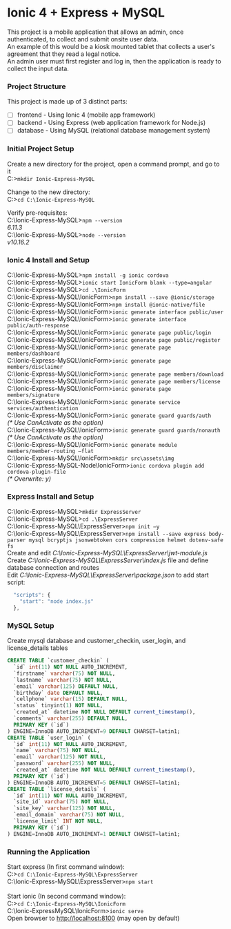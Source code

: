 # Ionic 4 + Express + MySQL

This project is a mobile application that allows an admin, once authenticated, to collect and submit onsite user data.<br/>
An example of this would be a kiosk mounted tablet that collects a user's agreement that they read a legal notice.<br/>
An admin user must first register and log in, then the application is ready to collect the input data.<br/>

### Project Structure

This project is made up of 3 distinct parts:<br/>
- [ ] frontend - Using Ionic 4 (mobile app framework)<br/>
- [ ] backend - Using Express (web application framework for Node.js)<br/>
- [ ] database - Using MySQL (relational database management system)<br/>

### Initial Project Setup

Create a new directory for the project, open a command prompt, and go to it<br/>
C:\>`mkdir Ionic-Express-MySQL`<br/>

Change to the new directory:<br/>
C:\>`cd C:\Ionic-Express-MySQL`

Verify pre-requisites:<br/>
C:\Ionic-Express-MySQL>`npm --version`<br/>
*6.11.3*<br/>
C:\Ionic-Express-MySQL>`node --version`<br/>
*v10.16.2*

### Ionic 4 Install and Setup
C:\Ionic-Express-MySQL>`npm install -g ionic cordova`<br/>
C:\Ionic-Express-MySQL>`ionic start IonicForm blank --type=angular`<br/>
C:\Ionic-Express-MySQL>`cd .\IonicForm`<br/>
C:\Ionic-Express-MySQL\IonicForm>`npm install --save @ionic/storage`<br/>
C:\Ionic-Express-MySQL\IonicForm>`npm install @ionic-native/file`<br/>
C:\Ionic-Express-MySQL\IonicForm>`ionic generate interface public/user`<br/>
C:\Ionic-Express-MySQL\IonicForm>`ionic generate interface public/auth-response`<br/>
C:\Ionic-Express-MySQL\IonicForm>`ionic generate page public/login`<br/>
C:\Ionic-Express-MySQL\IonicForm>`ionic generate page public/register`<br/>
C:\Ionic-Express-MySQL\IonicForm>`ionic generate page members/dashboard`<br/>
C:\Ionic-Express-MySQL\IonicForm>`ionic generate page members/disclaimer`<br/>
C:\Ionic-Express-MySQL\IonicForm>`ionic generate page members/download`<br/>
C:\Ionic-Express-MySQL\IonicForm>`ionic generate page members/license`<br/>
C:\Ionic-Express-MySQL\IonicForm>`ionic generate page members/signature`<br/>
C:\Ionic-Express-MySQL\IonicForm>`ionic generate service services/authentication`<br/>
C:\Ionic-Express-MySQL\IonicForm>`ionic generate guard guards/auth`<br/>
*(\* Use CanActivate as the option)*<br/>
C:\Ionic-Express-MySQL\IonicForm>`ionic generate guard guards/nonauth`<br/>
*(\* Use CanActivate as the option)*<br/>
C:\Ionic-Express-MySQL\IonicForm>`ionic generate module members/member-routing –flat`<br/>
C:\Ionic-Express-MySQL\IonicForm>`mkdir src\assets\img`<br/>
C:\Ionic-Express-MySQL-Node\IonicForm>`ionic cordova plugin add cordova-plugin-file`<br/>
*(\* Overwrite: y)*<br/>

### Express Install and Setup
C:\Ionic-Express-MySQL>`mkdir ExpressServer`<br/>
C:\Ionic-Express-MySQL>`cd .\ExpressServer`<br/>
C:\Ionic-Express-MySQL\ExpressServer>`npm init –y`<br/>
C:\Ionic-Express-MySQL\ExpressServer>`npm install --save express body-parser mysql bcryptjs jsonwebtoken cors compression helmet dotenv-safe fs`<br/>
Create and edit *C:\Ionic-Express-MySQL\ExpressServer\jwt-module.js*<br/>
Create *C:\Ionic-Express-MySQL\ExpressServer\index.js* file and define database connection and routes<br/>
Edit *C:\Ionic-Express-MySQL\ExpressServer\package.json* to add start script:<br/>
```javascript
  "scripts": {
    "start": "node index.js"
  },
```  


### MySQL Setup
Create mysql database and customer_checkin, user_login, and license_details tables<br/>
```sql
CREATE TABLE `customer_checkin` (
  `id` int(11) NOT NULL AUTO_INCREMENT,
  `firstname` varchar(75) NOT NULL,
  `lastname` varchar(75) NOT NULL,
  `email` varchar(125) DEFAULT NULL,
  `birthday` date DEFAULT NULL,
  `cellphone` varchar(15) DEFAULT NULL,
  `status` tinyint(1) NOT NULL,
  `created_at` datetime NOT NULL DEFAULT current_timestamp(),
  `comments` varchar(255) DEFAULT NULL,
  PRIMARY KEY (`id`)
) ENGINE=InnoDB AUTO_INCREMENT=9 DEFAULT CHARSET=latin1;
CREATE TABLE `user_login` (
  `id` int(11) NOT NULL AUTO_INCREMENT,
  `name` varchar(75) NOT NULL,
  `email` varchar(125) NOT NULL,
  `password` varchar(255) NOT NULL,
  `created_at` datetime NOT NULL DEFAULT current_timestamp(),
  PRIMARY KEY (`id`)
) ENGINE=InnoDB AUTO_INCREMENT=5 DEFAULT CHARSET=latin1;
CREATE TABLE `license_details` (
  `id` int(11) NOT NULL AUTO_INCREMENT,
  `site_id` varchar(75) NOT NULL,
  `site_key` varchar(125) NOT NULL,
  `email_domain` varchar(75) NOT NULL,
  `license_limit` INT NOT NULL,
  PRIMARY KEY (`id`)
) ENGINE=InnoDB AUTO_INCREMENT=1 DEFAULT CHARSET=latin1;
```  

### Running the Application

Start express (In first command window):<br/>
C:\>`cd C:\Ionic-Express-MySQL\ExpressServer`<br/>
C:\Ionic-Express-MySQL\ExpressServer>`npm start`<br/><br/>
Start ionic (In second command window):<br/>
C:\>`cd C:\Ionic-Express-MySQL\IonicForm`<br/>
C:\Ionic-ExpressMySQL\IonicForm>`ionic serve`<br/>
Open browser to [http://localhost:8100](http://localhost:8100) (may open by default)<br/>
